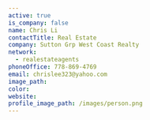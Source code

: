```yaml
---
active: true
is_company: false
name: Chris Li
contactTitle: Real Estate
company: Sutton Grp West Coast Realty
network:
  - realestateagents
phoneOffice: 778-869-4769
email: chrislee323@yahoo.com
image_path:
color:
website:
profile_image_path: /images/person.png
---
```




